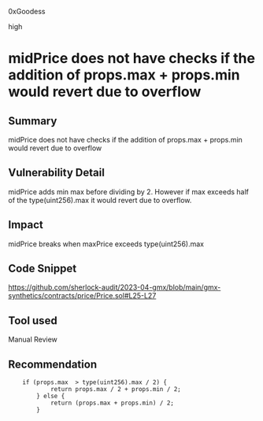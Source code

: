 0xGoodess

high

# midPrice does not have checks if the addition of props.max + props.min would revert due to overflow

## Summary
midPrice does not have checks if the addition of props.max + props.min would revert due to overflow

## Vulnerability Detail
midPrice adds min max before dividing by 2. However if max exceeds half of the type(uint256).max it would revert due to overflow.

## Impact
midPrice breaks when maxPrice exceeds type(uint256).max

## Code Snippet
https://github.com/sherlock-audit/2023-04-gmx/blob/main/gmx-synthetics/contracts/price/Price.sol#L25-L27
## Tool used

Manual Review

## Recommendation
```solidity
    if (props.max  > type(uint256).max / 2) {
            return props.max / 2 + props.min / 2;
        } else {
            return (props.max + props.min) / 2;
        }
```